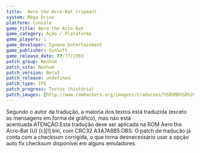```yaml
---
title:  Aero the Acro-Bat (ripman)
system: Mega Drive
platform: Console
game_title: Aero the Acro-Bat
game_category: Ação / Plataforma
game_players: 1
game_developer: Iguana Entertainment
game_publisher: SunSoft
game_release_date: ??/??/1993
patch_group: Nenhum
patch_site: Nenhum
patch_version: Beta3
patch_release: undefined
patch_type: IPS
patch_progress: Textos (história)
patch_images: [http://www.romhackers.org/imagens/traducoes/%5BSMD%5D%20Aero%20the%20Acro-Bat%20-%20ripman%20-%201.png,http://www.romhackers.org/imagens/traducoes/%5BSMD%5D%20Aero%20the%20Acro-Bat%20-%20ripman%20-%202.png,http://www.romhackers.org/imagens/traducoes/%5BSMD%5D%20Aero%20the%20Acro-Bat%20-%20ripman%20-%203.png]
---
```

Segundo o autor da tradução, a maioria dos textos está traduzida (exceto as mensagens em forma de gráfico), mas não está acentuada.ATENÇÃO:Esta tradução deve ser aplicada na ROM Aero the Acro-Bat (U) [c][!].bin, com CRC32 A3A7A8B5.OBS: O patch de tradução já conta com a checksum corrigida, o que torna desnecessário usar a opção auto fix checksum disponível em alguns emuladores.